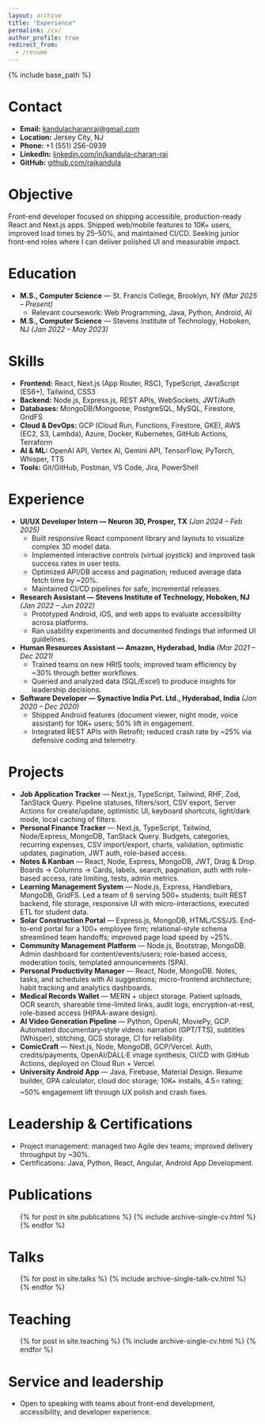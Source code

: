 ```yaml
---
layout: archive
title: "Experience"
permalink: /cv/
author_profile: true
redirect_from:
  - /resume
---
```


{% include base_path %}

Contact
======
* **Email:** [kandulacharanraj@gmail.com](mailto:kandulacharanraj@gmail.com)
* **Location:** Jersey City, NJ
* **Phone:** +1 (551) 256-0939
* **LinkedIn:** [linkedin.com/in/kandula-charan-raj](https://www.linkedin.com/in/kandula-charan-raj)
* **GitHub:** [github.com/rajkandula](https://github.com/rajkandula)

Objective
======
Front-end developer focused on shipping accessible, production-ready React and Next.js apps. Shipped web/mobile features to 10K+ users, improved load times by 25–50%, and maintained CI/CD. Seeking junior front-end roles where I can deliver polished UI and measurable impact.

Education
======
* **M.S., Computer Science** — St. Francis College, Brooklyn, NY _(Mar 2025 – Present)_
  * Relevant coursework: Web Programming, Java, Python, Android, AI
* **M.S., Computer Science** — Stevens Institute of Technology, Hoboken, NJ _(Jan 2022 – May 2023)_

Skills
======
* **Frontend:** React, Next.js (App Router, RSC), TypeScript, JavaScript (ES6+), Tailwind, CSS3
* **Backend:** Node.js, Express.js, REST APIs, WebSockets, JWT/Auth
* **Databases:** MongoDB/Mongoose, PostgreSQL, MySQL, Firestore, GridFS
* **Cloud & DevOps:** GCP (Cloud Run, Functions, Firestore, GKE), AWS (EC2, S3, Lambda), Azure, Docker, Kubernetes, GitHub Actions, Terraform
* **AI & ML:** OpenAI API, Vertex AI, Gemini API, TensorFlow, PyTorch, Whisper, TTS
* **Tools:** Git/GitHub, Postman, VS Code, Jira, PowerShell

Experience
======
* **UI/UX Developer Intern — Neuron 3D, Prosper, TX** _(Jan 2024 – Feb 2025)_
  * Built responsive React component library and layouts to visualize complex 3D model data.
  * Implemented interactive controls (virtual joystick) and improved task success rates in user tests.
  * Optimized API/DB access and pagination; reduced average data fetch time by ~20%.
  * Maintained CI/CD pipelines for safe, incremental releases.
* **Research Assistant — Stevens Institute of Technology, Hoboken, NJ** _(Jan 2022 – Jun 2022)_
  * Prototyped Android, iOS, and web apps to evaluate accessibility across platforms.
  * Ran usability experiments and documented findings that informed UI guidelines.
* **Human Resources Assistant — Amazon, Hyderabad, India** _(Mar 2021 – Dec 2021)_
  * Trained teams on new HRIS tools; improved team efficiency by ~30% through better workflows.
  * Queried and analyzed data (SQL/Excel) to produce insights for leadership decisions.
* **Software Developer — Synactive India Pvt. Ltd., Hyderabad, India** _(Jan 2020 – Dec 2020)_
  * Shipped Android features (document viewer, night mode, voice assistant) for 10K+ users; 50% lift in engagement.
  * Integrated REST APIs with Retrofit; reduced crash rate by ~25% via defensive coding and telemetry.

Projects
======
* **Job Application Tracker** — Next.js, TypeScript, Tailwind, RHF, Zod, TanStack Query. Pipeline statuses, filters/sort, CSV export, Server Actions for create/update, optimistic UI, keyboard shortcuts, light/dark mode, local caching of filters.
* **Personal Finance Tracker** — Next.js, TypeScript, Tailwind, Node/Express, MongoDB, TanStack Query. Budgets, categories, recurring expenses, CSV import/export, charts, validation, optimistic updates, pagination, JWT auth, role-based access.
* **Notes & Kanban** — React, Node, Express, MongoDB, JWT, Drag & Drop. Boards → Columns → Cards, labels, search, pagination, auth with role-based access, rate limiting, tests, admin metrics.
* **Learning Management System** — Node.js, Express, Handlebars, MongoDB, GridFS. Led a team of 6 serving 500+ students; built REST backend, file storage, responsive UI with micro-interactions, executed ETL for student data.
* **Solar Construction Portal** — Express.js, MongoDB, HTML/CSS/JS. End-to-end portal for a 100+ employee firm; relational-style schema streamlined team handoffs; improved page load speed by ~25%.
* **Community Management Platform** — Node.js, Bootstrap, MongoDB. Admin dashboard for content/events/users; role-based access, moderation tools, templated announcements (SPA).
* **Personal Productivity Manager** — React, Node, MongoDB. Notes, tasks, and schedules with AI suggestions; micro-frontend architecture; habit tracking and analytics dashboards.
* **Medical Records Wallet** — MERN + object storage. Patient uploads, OCR search, shareable time-limited links, audit logs, encryption-at-rest, role-based access (HIPAA-aware design).
* **AI Video Generation Pipeline** — Python, OpenAI, MoviePy, GCP. Automated documentary-style videos: narration (GPT/TTS), subtitles (Whisper), stitching, GCS storage, CI for reliability.
* **ComicCraft** — Next.js, Node, MongoDB, GCP/Vercel. Auth, credits/payments, OpenAI/DALL·E image synthesis, CI/CD with GitHub Actions, deployed on Cloud Run + Vercel.
* **University Android App** — Java, Firebase, Material Design. Resume builder, GPA calculator, cloud doc storage; 10K+ installs, 4.5⭐ rating; ~50% engagement lift through UX polish and crash fixes.

Leadership & Certifications
======
* Project management: managed two Agile dev teams; improved delivery throughput by ~30%.
* Certifications: Java, Python, React, Angular, Android App Development.

Publications
======
  <ul>{% for post in site.publications %}
    {% include archive-single-cv.html %}
  {% endfor %}</ul>

Talks
======
  <ul>{% for post in site.talks %}
    {% include archive-single-talk-cv.html %}
  {% endfor %}</ul>

Teaching
======
  <ul>{% for post in site.teaching %}
    {% include archive-single-cv.html %}
  {% endfor %}</ul>

Service and leadership
======
* Open to speaking with teams about front-end development, accessibility, and developer experience.
